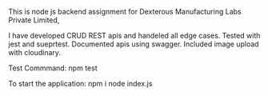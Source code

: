 This is node js backend assignment for Dexterous Manufacturing Labs Private Limited,

I have developed CRUD REST apis and handeled all edge cases.
Tested with jest and sueprtest.
Documented apis using swagger.
Included image upload with cloudinary.


Test Commmand: npm test

To start the application:
npm i 
node index.js
